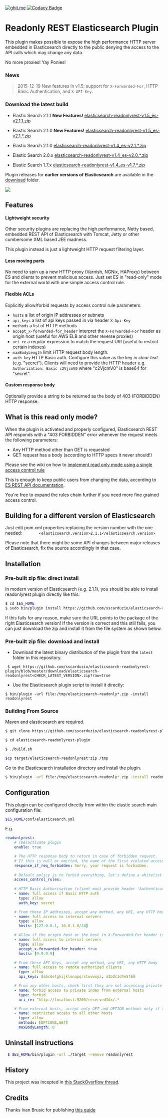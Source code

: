 [![ghit.me](https://ghit.me/badge.svg?repo=sscarduzio/elasticsearch-readonlyrest-plugin)](https://ghit.me/repo/sscarduzio/elasticsearch-readonlyrest-plugin)
[![Codacy Badge](https://api.codacy.com/project/badge/grade/9ef51ae1e6e34deba913f22e2e4cbd56)](https://www.codacy.com/app/scarduzio/elasticsearch-readonlyrest-plugin)

# Readonly REST Elasticsearch Plugin
This plugin makes possible to expose the high performance HTTP server embedded in Elasticsearch directly to the public  denying the access to the API calls which may change any data.

No more proxies! Yay Ponies!

### News
> 2015-12-19 New features in v1.5: support for ```X-Forwarded-For```, HTTP Basic Authentication, and ```X-API-Key```.

###  Download the latest build

* Elastic Search 2.1.1 **New Features!** [elasticsearch-readonlyrest-v1.5_es-v2.1.1.zip](https://github.com/sscarduzio/elasticsearch-readonlyrest-plugin/blob/master/download/elasticsearch-readonlyrest-v1.5_es-v2.1.1.zip?raw=true)

* Elastic Search 2.1.0 **New Features!** [elasticsearch-readonlyrest-v1.5_es-v2.1.*.zip](https://github.com/sscarduzio/elasticsearch-readonlyrest-plugin/blob/master/download/elasticsearch-readonlyrest-v1.5_es-v2.1.0.zip?raw=true)

* Elastic Search 2.1.0 [elasticsearch-readonlyrest-v1.4_es-v2.1.*.zip](https://github.com/sscarduzio/elasticsearch-readonlyrest-plugin/blob/master/download/elasticsearch-readonlyrest-v1.4_es-v2.1.0.zip?raw=true)

* Elastic Search 2.0.x [elasticsearch-readonlyrest-v1.4_es-v2.0.*.zip](https://github.com/sscarduzio/elasticsearch-readonlyrest-plugin/blob/master/download/elasticsearch-readonlyrest-v1.4_es-v2.0.0.zip?raw=true)

* Elastic Search 1.7.x  [elasticsearch-readonlyrest-v1.4_es-v1.7.*.zip](https://github.com/sscarduzio/elasticsearch-readonlyrest-plugin/blob/master/download/elasticsearch-readonlyrest-v1.4_es-v1.7.1.zip?raw=true)

Plugin releases for **earlier versions of Elasticsearch** are available in the [download](https://github.com/sscarduzio/elasticsearch-readonlyrest-plugin/blob/master/download) folder.

![](http://i.imgur.com/8CLtS1Z.jpg)

## Features

#### Lightweight security
Other security plugins are replacing the high performance, Netty based, embedded REST API of Elasticsearch with Tomcat, Jetty or other cumbersome XML based JEE madness.

This plugin instead is just a lightweight HTTP request filtering layer.

#### Less moving parts
No need to spin up a new HTTP proxy (Varnish, NGNix, HAProxy) between ES and clients to prevent malicious access. Just set ES in "read-only" mode for the external world with one simple access control rule.

#### Flexible ACLs
Explicitly allow/forbid requests by access control rule parameters:
* ```hosts``` a list of origin IP addresses or subnets
* ```api_keys``` a list of api keys passed in via header ```X-Api-Key```
* ```methods``` a list of HTTP methods
* ```accept_x-forwarded-for_header``` interpret the ```X-Forwarded-For``` header as origin host (useful for AWS ELB and other reverse proxies)
* ```uri_re``` a regular expression to match the request URI (useful to restrict certain indexes)
* ```maxBodyLength``` limit HTTP request body length.
* ```auth_key``` HTTP Basic auth. Configure this value as the key *in clear text* (e.g. "secret"). Clients will need to provide the HTTP header e.g. ```Authorization: Basic c2VjcmV0``` where "c2VjcmV0" is base64 for "secret".

#### Custom response body
Optionally provide a string to be returned as the body of 403 (FORBIDDEN) HTTP response.

## What is this read only mode?
When the plugin is activated and properly configured, Elasticsearch REST API responds with a "403 FORBIDDEN" error whenever the request meets the following parameters:

*  Any HTTP method other than GET is requested
*  GET request has a body (according to HTTP specs it never should!)

Please see the wiki on how to [implement read only mode using a single access control rule](https://github.com/sscarduzio/elasticsearch-readonlyrest-plugin/wiki/Access-Control-Rules)

This is enough to keep public users from changing the data, according to [ES REST API documentation](http://www.elasticsearch.org/guide/en/elasticsearch/reference/current/docs.html).

You're free to expand the rules chain further if you need more fine grained access control.

## Building for a different version of Elasticsearch
Just edit pom.xml properties replacing the version number with the one needed:
```        <elasticsearch.version>2.1.1</elasticsearch.version> ```

Please note that there might be some API changes between major releases of Elasticsearch, fix the source accordingly in that case.

## Installation
### Pre-built zip file: direct install
In modern version of Elasticsearch (e.g. 2.1.1), you should be able to install readonlyrest plugin directly like this:

```bash
$ cd $ES_HOME
$ sudo bin/plugin install https://github.com/sscarduzio/elasticsearch-readonlyrest-plugin/raw/master/download/elasticsearch-readonlyrest-v1.5_es-v2.1.1.zip
```
If this fails for any reason, make sure the URL points to the package of the right Elasticsearch version!
If the version is correct and this still fails, you can just download the zip and install it from the file system as shown below.

### Pre-built zip file: download and install
- Download the latest binary distribution of the plugin from the ```latest``` folder in this repository.

``` $ wget https://github.com/sscarduzio/elasticsearch-readonlyrest-plugin/blob/master/download/elasticsearch-readonlyrest<CHECK_LATEST_VERSION>.zip?raw=true```

- Use the Elasticsearch plugin script to install it directly:

```$ bin/plugin -url file:/tmp/elasticsearch-readonly*.zip -install readonlyrest```

### Building From Source
Maven and elasticsearch are required.

```bash 
$ git clone https://github.com/sscarduzio/elasticsearch-readonlyrest-plugin.git
```

```bash
$ cd elasticsearch-readonlyrest-plugin
```

```bash
$ ./build.sh
```

```bash
$cp target/elasticsearch-readonlyrest*zip /tmp
```

Go to the Elasticsearch installation directory and install the plugin.
```bash 
$ bin/plugin -url file:/tmp/elasticsearch-readonly*.zip -install readonlyrest
```

## Configuration
This plugin can be configured directly from within the elastic search main configuration file:

```bash 
$ES_HOME/conf/elasticsearch.yml
```

E.g.

```yaml
readonlyrest:
    # (De)activate plugin
    enable: true

    # The HTTP response body to return in case of forbidden request.
    # If this is null or omitted, the name of the first violated access control rule is returned (useful for debugging!)
    response_if_req_forbidden: Sorry, your request is forbidden.
	
    # Default policy is to forbid everything, let's define a whitelist
    access_control_rules:
    
    # HTTP Basic Authorisation (client must provide header 'Authentication: Basic c2VjcmV0', where "c2VjcmV0" is base64 for "secret")  
    - name: full access if Basic HTTP auth
      type: allow
      auth_key: secret

    # From these IP addresses, accept any method, any URI, any HTTP body
    - name: full access to internal servers
      type: allow
      hosts: [127.0.0.1, 10.0.1.0/24]

    # Allow if the origin host or the host in X-Forwarded-For header is 9.9.9.9 (useful for AWS ELB and other reverse proxies)
    - name: full access to internal servers
      type: allow
      accept_x-forwarded-for_header: true
      hosts: [9.9.9.9]

    # From these API Keys, accept any method, any URI, any HTTP body
    - name: full access to remote authorized clients
      type: allow
      api_keys: [abcdefghijklmnopqrstuvwxyz, a1b2c3d4e5f6]

    # From any other hosts, check first they are not accessing private indexes
    - name: forbid access to private index from external hosts
      type: forbid
      uri_re: ^http://localhost:9200/reservedIdx/.*

    # From external hosts, accept only GET and OPTION methods only if the HTTP requqest body is empty
    - name: restricted access to all other hosts
      type: allow
      methods: [OPTIONS,GET]
      maxBodyLength: 0

```

## Uninstall instructions

```bash
 $ $ES_HOME/bin/plugin -url ./target -remove readonlyrest
```

## History
This project was incepted in [this StackOverflow thread](http://stackoverflow.com/questions/20406707/using-cloudfront-to-expose-elasticsearch-rest-api-in-read-only-get-head "StackOverflow").

## Credits
Thanks Ivan Brusic for publishing [this guide](http://blog.brusic.com/2011/09/create-pluggable-rest-endpoints-in.html "Ivan Brusic blog")
